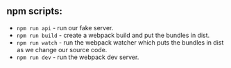 ## npm scripts:
* ```npm run api``` - run our fake server.
* ```npm run build``` - create a webpack build and put the bundles in dist.
* ```npm run watch``` - run the webpack watcher which puts the bundles in dist as we change our source code.
* ```npm run dev``` - run the webpack dev server.
